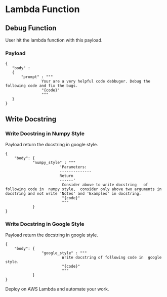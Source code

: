 # Lambda Function 

## Debug Function
User hit the lambda function with this payload.
### Payload
```
{ 
   "body" : 
   {
       "prompt" : """
                Your are a very helpful code debbuger. Debug the following code and fix the bugs.
                "{code}"
                """
   }
}
```
## Write Docstring 

### Write Docstring in Numpy Style
Payload return  the docstring in google style.
```
{
    "body": {
            "numpy_style" : """
                        'Parameters: 
                        -------------- 
                        Return
                        ------'
                         Consider above to write docstring   of following code in  numpy style,  consider only above two arguments in docstring and not write 'Notes' and 'Examples' in docstring.
                         "{code}"
                         """ 
            }
}
```

### Write Docstring in Google Style
Payload return  the docstring in google style.
```
{ 
    "body": {
                "google_style" : """
                         Write docstring of following code in  google style.
                         "{code}"
                         """   
            }   
}
```
Deploy on AWS Lambda and automate your work.

